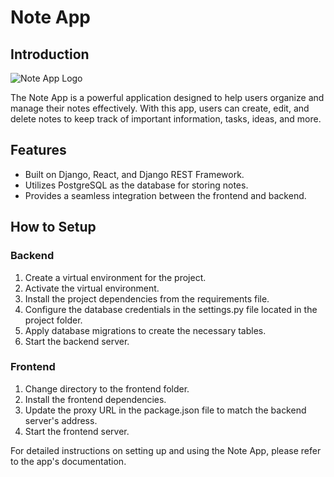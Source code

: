 # Note App

## Introduction
![Note App Logo](note_app_logo.png)

The Note App is a powerful application designed to help users organize and manage their notes effectively. With this app, users can create, edit, and delete notes to keep track of important information, tasks, ideas, and more.

## Features
- Built on Django, React, and Django REST Framework.
- Utilizes PostgreSQL as the database for storing notes.
- Provides a seamless integration between the frontend and backend.

## How to Setup
### Backend
1. Create a virtual environment for the project.
2. Activate the virtual environment.
3. Install the project dependencies from the requirements file.
4. Configure the database credentials in the settings.py file located in the project folder.
5. Apply database migrations to create the necessary tables.
6. Start the backend server.

### Frontend
1. Change directory to the frontend folder.
2. Install the frontend dependencies.
3. Update the proxy URL in the package.json file to match the backend server's address.
4. Start the frontend server.

For detailed instructions on setting up and using the Note App, please refer to the app's documentation.


